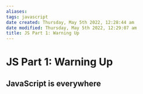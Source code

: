 ```yaml
---
aliases: 
tags: javascript 
date created: Thursday, May 5th 2022, 12:28:44 am
date modified: Thursday, May 5th 2022, 12:29:07 am
title: JS Part 1: Warning Up
---
```


# JS Part 1: Warning Up

## JavaScript is everywhere

